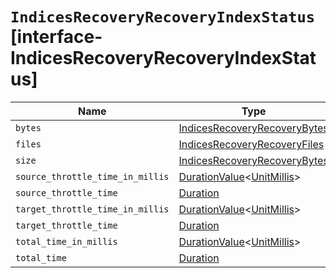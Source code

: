 # `IndicesRecoveryRecoveryIndexStatus` [interface-IndicesRecoveryRecoveryIndexStatus]

| Name | Type | Description |
| - | - | - |
| `bytes` | [IndicesRecoveryRecoveryBytes](./IndicesRecoveryRecoveryBytes.md) | &nbsp; |
| `files` | [IndicesRecoveryRecoveryFiles](./IndicesRecoveryRecoveryFiles.md) | &nbsp; |
| `size` | [IndicesRecoveryRecoveryBytes](./IndicesRecoveryRecoveryBytes.md) | &nbsp; |
| `source_throttle_time_in_millis` | [DurationValue](./DurationValue.md)<[UnitMillis](./UnitMillis.md)> | &nbsp; |
| `source_throttle_time` | [Duration](./Duration.md) | &nbsp; |
| `target_throttle_time_in_millis` | [DurationValue](./DurationValue.md)<[UnitMillis](./UnitMillis.md)> | &nbsp; |
| `target_throttle_time` | [Duration](./Duration.md) | &nbsp; |
| `total_time_in_millis` | [DurationValue](./DurationValue.md)<[UnitMillis](./UnitMillis.md)> | &nbsp; |
| `total_time` | [Duration](./Duration.md) | &nbsp; |
